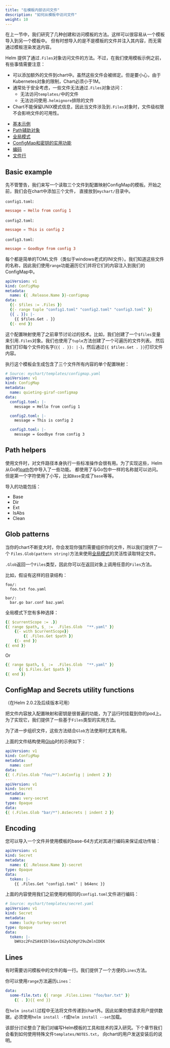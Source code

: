 ```yaml
---
title: "在模板内部访问文件"
description: "如何从模板中访问文件"
weight: 10
---
```



在上一节中，我们研究了几种创建和访问模板的方法。这样可以很容易从一个模板导入到另一个模板中。
但有时想导入的是不是模板的文件并注入其内容，而无需通过模板渲染发送内容。

Helm 提供了通过`.Files`对象访问文件的方法。不过，在我们使用模板示例之前，有些事情需要注意：

- 可以添加额外的文件到chart中。虽然这些文件会被绑定。但是要小心，由于Kubernetes对象的限制，Chart必须小于1M。
- 通常处于安全考虑，一些文件无法通过`.Files`对象访问：
  - 无法访问`templates/`中的文件
  - 无法访问使用`.helmignore`排除的文件
- Chart不能保留UNIX模式信息，因此当文件涉及到`.Files`对象时，文件级权限不会影响文件的可用性。

<!-- (see https://github.com/jonschlinkert/markdown-toc) -->

<!-- toc -->

- [基本示例](#basic-example)
- [Path辅助对象](#path-helpers)
- [全局模式](#glob-patterns)
- [ConfigMap和密钥的实用功能](#configmap-and-secrets-utility-functions)
- [编码](#encoding)
- [文件行](#lines)

<!-- tocstop -->

## Basic example

先不管警告，我们来写一个读取三个文件到配置映射ConfigMap的模板。开始之前，我们会在chart中添加三个文件，
直接放到`mychart/`目录中。

`config1.toml`:

```toml
message = Hello from config 1
```

`config2.toml`:

```toml
message = This is config 2
```

`config3.toml`:

```toml
message = Goodbye from config 3
```

每个都是简单的TOML文件（类似于windows老式的INI文件）。我们知道这些文件的名称，因此我们使用`range`功能遍历它们并将它们的内容注入到我们的ConfigMap中。

```yaml
apiVersion: v1
kind: ConfigMap
metadata:
  name: {{ .Release.Name }}-configmap
data:
  {{- $files := .Files }}
  {{- range tuple "config1.toml" "config2.toml" "config3.toml" }}
  {{ . }}: |-
    {{ $files.Get . }}
  {{- end }}
```

这个配置映射使用了之前章节讨论过的技术。比如，我们创建了一个`$files`变量来引用`.Files`对象。我们也使用了`tuple`方法创建了一个可遍历的文件列表。
然后我们打印每个文件的名字(`{{ . }}: |-`)，然后通过`{{ $files.Get . }}`打印文件内容。

执行这个模板会生成包含了三个文件所有内容的单个配置映射：

```yaml
# Source: mychart/templates/configmap.yaml
apiVersion: v1
kind: ConfigMap
metadata:
  name: quieting-giraf-configmap
data:
  config1.toml: |-
    message = Hello from config 1

  config2.toml: |-
    message = This is config 2

  config3.toml: |-
    message = Goodbye from config 3
```

## Path helpers

使用文件时，对文件路径本身执行一些标准操作会很有用。为了实现这些，Helm从Go的[path](https://golang.org/pkg/path/)包中导入了一些功能。
都使用了与Go包中一样的名称就可以访问。但是第一个字符使用了小写，比如`Base`变成了`base`等等。

导入的功能包括：
- Base
- Dir
- Ext
- IsAbs
- Clean

## Glob patterns

当你的chart不断变大时，你会发现你强烈需要组织你的文件，所以我们提供了一个
`Files.Glob(pattern string)`方法来使用[全局模式](https://godoc.org/github.com/gobwas/glob)的灵活性读取特定文件。

`.Glob`返回一个`Files`类型，因此你可以在返回对象上调用任意的`Files`方法。

比如，假设有这样的目录结构：

```
foo/:
  foo.txt foo.yaml

bar/:
  bar.go bar.conf baz.yaml
```

全局模式下您有多种选择：


```yaml
{{ $currentScope := .}}
{{ range $path, $_ :=  .Files.Glob  "**.yaml" }}
    {{- with $currentScope}}
        {{ .Files.Get $path }}
    {{- end }}
{{ end }}
```

Or

```yaml
{{ range $path, $_ :=  .Files.Glob  "**.yaml" }}
      {{ $.Files.Get $path }}
{{ end }}
```

## ConfigMap and Secrets utility functions

（在Helm 2.0.2及后续版本可用）

把文件内容放入配置映射和密钥是很普遍的功能，为了运行时挂载到你的pod上。为了实现它，我们提供了一些基于`Files`类型的实用方法。

为了进一步组织文件，这些方法结合`Glob`方法使用时尤其有用。

上面的文件结构使用[Glob](#glob-patterns)时的示例如下：

```yaml
apiVersion: v1
kind: ConfigMap
metadata:
  name: conf
data:
{{ (.Files.Glob "foo/*").AsConfig | indent 2 }}
---
apiVersion: v1
kind: Secret
metadata:
  name: very-secret
type: Opaque
data:
{{ (.Files.Glob "bar/*").AsSecrets | indent 2 }}
```

## Encoding

您可以导入一个文件并使用模板的base-64方式对其进行编码来保证成功传输：

```yaml
apiVersion: v1
kind: Secret
metadata:
  name: {{ .Release.Name }}-secret
type: Opaque
data:
  token: |-
    {{ .Files.Get "config1.toml" | b64enc }}
```

上面的内容使用我们之前使用的相同的`config1.toml`文件进行编码：

```yaml
# Source: mychart/templates/secret.yaml
apiVersion: v1
kind: Secret
metadata:
  name: lucky-turkey-secret
type: Opaque
data:
  token: |-
    bWVzc2FnZSA9IEhlbGxvIGZyb20gY29uZmlnIDEK
```

## Lines

有时需要访问模板中的文件的每一行。我们提供了一个方便的`Lines`方法。

你可以使用`range`方法遍历`Lines`：

```yaml
data:
  some-file.txt: {{ range .Files.Lines "foo/bar.txt" }}
    {{ . }}{{ end }}
```

在`helm install`过程中无法将文件传递到chart外。因此如果你想请求用户提供数据，必须使用`helm install -f`或`helm install --set`加载。

该部分讨论整合了我们对编写Helm模板的工具和技术的深入研究。下个章节我们会看到如何使用特殊文件`templates/NOTES.txt`， 
向chart的用户发送安装后的说明。
